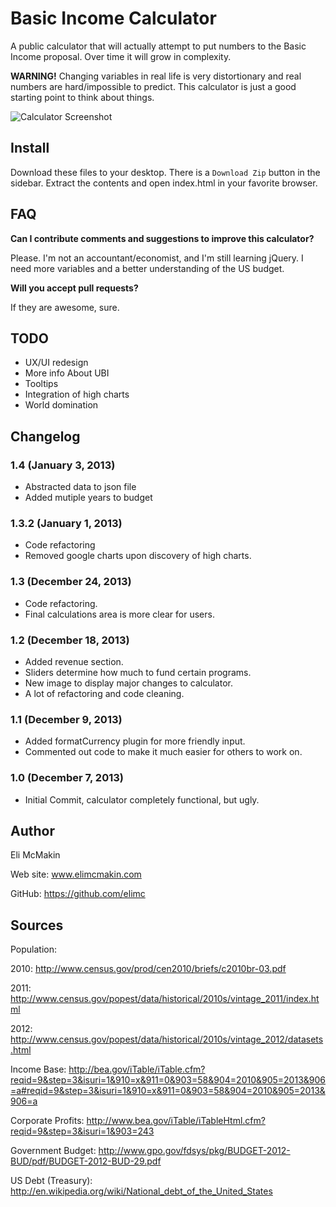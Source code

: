 **Basic Income Calculator**
===========================

A public calculator that will actually attempt to put numbers to the Basic Income proposal. Over time it will grow in complexity.

**WARNING!** Changing variables in real life is very distortionary and real numbers are hard/impossible to predict. This calculator is just a good starting point to think about things.

![Calculator Screenshot](https://raw.github.com/elimc/basic-income/master/images/ubi_calculator_1_3.PNG "Basic Income Calculator Image")

Install
-------

Download these files to your desktop. There is a `Download Zip` button in the sidebar. Extract the contents and open index.html in your favorite browser.

FAQ
---

__Can I contribute comments and suggestions to improve this calculator?__

Please. I'm not an accountant/economist, and I'm still learning jQuery. I need more variables and a better understanding of the US budget.

__Will you accept pull requests?__

If they are awesome, sure.

TODO
----

* UX/UI redesign
* More info About UBI
* Tooltips
* Integration of high charts
* World domination

Changelog
---------

### 1.4 (January 3, 2013)
* Abstracted data to json file
* Added mutiple years to budget

### 1.3.2 (January 1, 2013)
* Code refactoring
* Removed google charts upon discovery of high charts.

### 1.3 (December 24, 2013)
* Code refactoring.
* Final calculations area is more clear for users.

### 1.2 (December 18, 2013)
* Added revenue section.
* Sliders determine how much to fund certain programs.
* New image to display major changes to calculator.
* A lot of refactoring and code cleaning.

### 1.1 (December 9, 2013)
* Added formatCurrency plugin for more friendly input.
* Commented out code to make it much easier for others to work on.

### 1.0 (December 7, 2013)
* Initial Commit, calculator completely functional, but ugly.

Author
------

Eli McMakin

Web site: www.elimcmakin.com

GitHub: https://github.com/elimc

Sources
-------

Population:

2010: http://www.census.gov/prod/cen2010/briefs/c2010br-03.pdf

2011: http://www.census.gov/popest/data/historical/2010s/vintage_2011/index.html

2012: http://www.census.gov/popest/data/historical/2010s/vintage_2012/datasets.html

Income Base: http://bea.gov/iTable/iTable.cfm?reqid=9&step=3&isuri=1&910=x&911=0&903=58&904=2010&905=2013&906=a#reqid=9&step=3&isuri=1&910=x&911=0&903=58&904=2010&905=2013&906=a

Corporate Profits: http://www.bea.gov/iTable/iTableHtml.cfm?reqid=9&step=3&isuri=1&903=243

Government Budget: http://www.gpo.gov/fdsys/pkg/BUDGET-2012-BUD/pdf/BUDGET-2012-BUD-29.pdf

US Debt (Treasury): http://en.wikipedia.org/wiki/National_debt_of_the_United_States